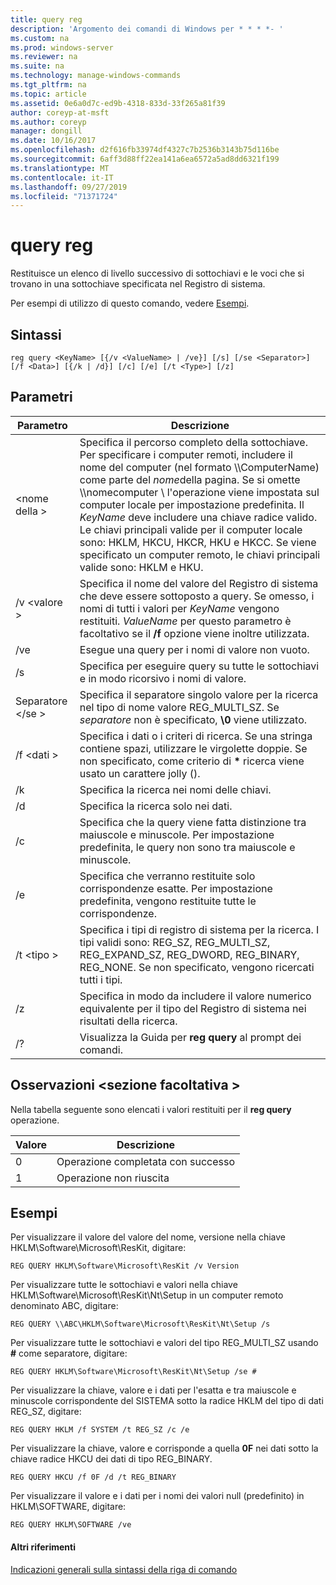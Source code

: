 ```yaml
---
title: query reg
description: 'Argomento dei comandi di Windows per * * * *- '
ms.custom: na
ms.prod: windows-server
ms.reviewer: na
ms.suite: na
ms.technology: manage-windows-commands
ms.tgt_pltfrm: na
ms.topic: article
ms.assetid: 0e6a0d7c-ed9b-4318-833d-33f265a81f39
author: coreyp-at-msft
ms.author: coreyp
manager: dongill
ms.date: 10/16/2017
ms.openlocfilehash: d2f616fb33974df4327c7b2536b3143b75d116be
ms.sourcegitcommit: 6aff3d88ff22ea141a6ea6572a5ad8dd6321f199
ms.translationtype: MT
ms.contentlocale: it-IT
ms.lasthandoff: 09/27/2019
ms.locfileid: "71371724"
---
```

# <a name="reg-query"></a>query reg



Restituisce un elenco di livello successivo di sottochiavi e le voci che si trovano in una sottochiave specificata nel Registro di sistema.

Per esempi di utilizzo di questo comando, vedere [Esempi](#BKMK_examples).

## <a name="syntax"></a>Sintassi

```
reg query <KeyName> [{/v <ValueName> | /ve}] [/s] [/se <Separator>] [/f <Data>] [{/k | /d}] [/c] [/e] [/t <Type>] [/z]
```

## <a name="parameters"></a>Parametri

|Parametro|Descrizione|
|---------|-----------|
|\<nome della >|Specifica il percorso completo della sottochiave. Per specificare i computer remoti, includere il nome del computer (nel formato \\\\ComputerName\) come parte del *nome*della pagina. Se si omette \\\\nomecomputer \ l'operazione viene impostata sul computer locale per impostazione predefinita. Il *KeyName* deve includere una chiave radice valido. Le chiavi principali valide per il computer locale sono: HKLM, HKCU, HKCR, HKU e HKCC. Se viene specificato un computer remoto, le chiavi principali valide sono: HKLM e HKU.|
|/v \<valore >|Specifica il nome del valore del Registro di sistema che deve essere sottoposto a query. Se omesso, i nomi di tutti i valori per *KeyName* vengono restituiti. *ValueName* per questo parametro è facoltativo se il **/f** opzione viene inoltre utilizzata.|
|/ve|Esegue una query per i nomi di valore non vuoto.|
|/s|Specifica per eseguire query su tutte le sottochiavi e in modo ricorsivo i nomi di valore.|
|Separatore \</se >|Specifica il separatore singolo valore per la ricerca nel tipo di nome valore REG_MULTI_SZ. Se *separatore* non è specificato, **\0** viene utilizzato.|
|/f \<dati >|Specifica i dati o i criteri di ricerca. Se una stringa contiene spazi, utilizzare le virgolette doppie. Se non specificato, come criterio di **&#42;** ricerca viene usato un carattere jolly ().|
|/k|Specifica la ricerca nei nomi delle chiavi.|
|/d|Specifica la ricerca solo nei dati.|
|/c|Specifica che la query viene fatta distinzione tra maiuscole e minuscole. Per impostazione predefinita, le query non sono tra maiuscole e minuscole.|
|/e|Specifica che verranno restituite solo corrispondenze esatte. Per impostazione predefinita, vengono restituite tutte le corrispondenze.|
|/t \<tipo >|Specifica i tipi di registro di sistema per la ricerca. I tipi validi sono: REG_SZ, REG_MULTI_SZ, REG_EXPAND_SZ, REG_DWORD, REG_BINARY, REG_NONE. Se non specificato, vengono ricercati tutti i tipi.|
|/z|Specifica in modo da includere il valore numerico equivalente per il tipo del Registro di sistema nei risultati della ricerca.|
|/?|Visualizza la Guida per **reg query** al prompt dei comandi.|

## <a name="remarks-optional-section"></a>Osservazioni \<sezione facoltativa >

Nella tabella seguente sono elencati i valori restituiti per il **reg query** operazione.

|Valore|Descrizione|
|-----|-----------|
|0|Operazione completata con successo|
|1|Operazione non riuscita|

## <a name="BKMK_examples"></a>Esempi

Per visualizzare il valore del valore del nome, versione nella chiave HKLM\Software\Microsoft\ResKit, digitare:
```
REG QUERY HKLM\Software\Microsoft\ResKit /v Version
```
Per visualizzare tutte le sottochiavi e valori nella chiave HKLM\Software\Microsoft\ResKit\Nt\Setup in un computer remoto denominato ABC, digitare:
```
REG QUERY \\ABC\HKLM\Software\Microsoft\ResKit\Nt\Setup /s
```
Per visualizzare tutte le sottochiavi e valori del tipo REG_MULTI_SZ usando **#** come separatore, digitare:
```
REG QUERY HKLM\Software\Microsoft\ResKit\Nt\Setup /se #
```
Per visualizzare la chiave, valore e i dati per l'esatta e tra maiuscole e minuscole corrispondente del SISTEMA sotto la radice HKLM del tipo di dati REG_SZ, digitare:
```
REG QUERY HKLM /f SYSTEM /t REG_SZ /c /e
```
Per visualizzare la chiave, valore e corrisponde a quella **0F** nei dati sotto la chiave radice HKCU dei dati di tipo REG_BINARY.
```
REG QUERY HKCU /f 0F /d /t REG_BINARY
```
Per visualizzare il valore e i dati per i nomi dei valori null (predefinito) in HKLM\SOFTWARE, digitare:
```
REG QUERY HKLM\SOFTWARE /ve
```

#### <a name="additional-references"></a>Altri riferimenti

[Indicazioni generali sulla sintassi della riga di comando](command-line-syntax-key.md)